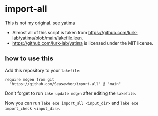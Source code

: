 # import-all

This is not my original. see [yatima](https://github.com/lurk-lab/yatima/blob/main/lakefile.lean)

* Almost all of this script is taken from <https://github.com/lurk-lab/yatima/blob/main/lakefile.lean>.
* <https://github.com/lurk-lab/yatima> is licensed under the MIT license.

## how to use this

Add this repository to your `lakefile`:

```lean
require mdgen from git
  "https://github.com/Seasawher/import-all" @ "main"
```

Don't forget to run `lake update mdgen` after editing the `lakefile`.

Now you can run `lake exe import_all <input_dir>` and `lake exe import_check <input_dir>`.
